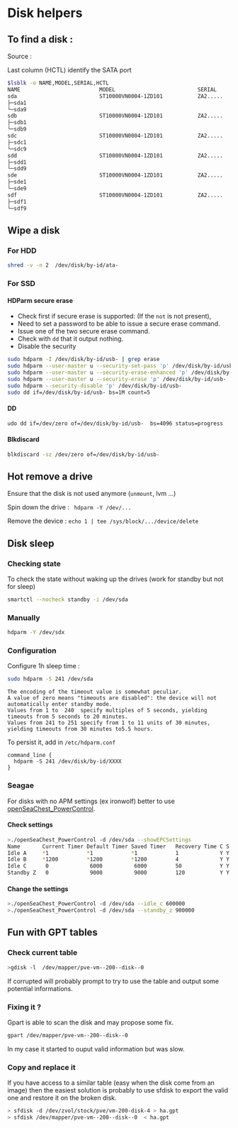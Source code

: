 # Disk helpers


## To find a disk :


Source :

Last column (HCTL) identify the SATA port

```bash
$lsblk -o NAME,MODEL,SERIAL,HCTL
NAME                         MODEL                          SERIAL          HCTL
sda                          ST10000VN0004-1ZD101           ZA2.....        0:0:0:0
├─sda1
└─sda9
sdb                          ST10000VN0004-1ZD101           ZA2.....        1:0:0:0
├─sdb1
└─sdb9
sdc                          ST10000VN0004-1ZD101           ZA2.....        4:0:0:0
├─sdc1
└─sdc9
sdd                          ST10000VN0004-1ZD101           ZA2.....        5:0:0:0
├─sdd1
└─sdd9
sde                          ST10000VN0004-1ZD101           ZA2.....        10:0:0:0
├─sde1
└─sde9
sdf                          ST10000VN0004-1ZD101           ZA2.....        11:0:0:0
├─sdf1
└─sdf9
```


## Wipe a disk

### For HDD

```bash
shred -v -n 2  /dev/disk/by-id/ata-
```

### For SSD

#### HDParm secure erase

- Check first if secure erase is supported: (If the `not` is not present),
- Need to set a password to be able to issue a secure erase command.
- Issue one of the two secure erase command.
- Check with `dd` that it output nothing.
- Disable the security

```bash
sudo hdparm -I /dev/disk/by-id/usb- | grep erase
sudo hdparm --user-master u --security-set-pass 'p' /dev/disk/by-id/usb-
sudo hdparm --user-master u --security-erase-enhanced 'p' /dev/disk/by-id/usb-
sudo hdparm --user-master u --security-erase 'p' /dev/disk/by-id/usb-
sudo hdparm --security-disable 'p' /dev/disk/by-id/usb-
sudo dd if=/dev/disk/by-id/usb- bs=1M count=5
```

#### DD

```bash
udo dd if=/dev/zero of=/dev/disk/by-id/usb-  bs=4096 status=progress
```

#### Blkdiscard

```bash
blkdiscard -sz /dev/zero of=/dev/disk/by-id/usb-
```

## Hot remove a drive

Ensure that the disk is not used anymore (`unmount`, lvm ...)

Spin down the drive : ` hdparm -Y /dev/...`

Remove the device : `echo 1 | tee /sys/block/.../device/delete`


## Disk sleep

### Checking state

To check the state without waking up the drives (work for standby but not for sleep)

```bash
smartctl --nocheck standby -i /dev/sda
```

### Manually

```bash
hdparm -Y /dev/sdx
```

### Configuration

Configure 1h sleep time :
```bash
sudo hdparm -S 241 /dev/sda
```

```
The encoding of the timeout value is somewhat peculiar.
A value of zero means "timeouts are disabled": the device will not automatically enter standby mode.
Values from 1 to  240  specify multiples of 5 seconds, yielding timeouts from 5 seconds to 20 minutes.
Values from 241 to 251 specify from 1 to 11 units of 30 minutes, yielding timeouts from 30 minutes to5.5 hours.
```

To persist it, add in `/etc/hdparm.conf`
```
command_line {
  hdparm -S 241 /dev/disk/by-id/XXXX
}
```

### Seagae

For disks with no APM settings (ex ironwolf) better to use [openSeaChest_PowerControl](https://github.com/Seagate/openSeaChest).

#### Check settings

```bash
>./openSeaChest_PowerControl -d /dev/sda --showEPCSettings
Name       Current Timer Default Timer Saved Timer   Recovery Time C S
Idle A     *1            *1            *1            1             Y Y
Idle B     *1200         *1200         *1200         4             Y Y
Idle C      0             6000          6000         50            Y Y
Standby Z   0             9000          9000         120           Y Y
```

#### Change the settings

```bash
>./openSeaChest_PowerControl -d /dev/sda --idle_c 600000
>./openSeaChest_PowerControl -d /dev/sda --standby_z 900000
```

## Fun with GPT tables

### Check current table

``` bash
>gdisk -l  /dev/mapper/pve-vm--200--disk--0
```

If corrupted will probably prompt to try to use the table and output some potential informations.

### Fixing it ?

Gpart is able to scan the disk and may propose some fix.

```bash
gpart /dev/mapper/pve-vm--200--disk--0
```

In my case it started to ouput valid information but was slow.

### Copy and replace it

If you have access to a similar table (easy when the disk come from an image) then the easiest solution is probably to use sfdisk to export the valid one and restore it on the broken disk.

```bash
> sfdisk -d /dev/zvol/stock/pve/vm-200-disk-4 > ha.gpt
> sfdisk /dev/mapper/pve-vm--200--disk--0  < ha.gpt
```
